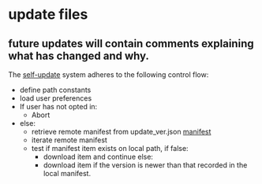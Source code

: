 # update files
## future updates will contain comments explaining what has changed and why.

The [self-update](https://github.com/T3RRYT3RR0R/Image-Sorter/blob/main/updates/update_297_image-sorter.py) system adheres to the following control flow:

 - define path constants
 - load user preferences
 - If user has not opted in:
   - Abort
 - else:
   - retrieve remote manifest from update_ver.json [manifest](https://github.com/T3RRYT3RR0R/Image-Sorter/blob/main/updates/update_ver.json)
   - iterate remote manifest
   - test if manifest item exists on local path, if false:
     - download item and continue
       else:
     - download item if the version is newer than that recorded in the local manifest.

